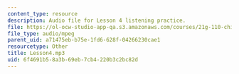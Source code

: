 ```yaml
---
content_type: resource
description: Audio file for Lesson 4 listening practice.
file: https://ol-ocw-studio-app-qa.s3.amazonaws.com/courses/21g-110-chinese-iv-streamlined-spring-2004/6f4691b58a3b69eb7cb4220b3c2bc82d_Lesson4.mp3
file_type: audio/mpeg
parent_uid: a71475eb-b75e-1fd6-628f-04266230cae1
resourcetype: Other
title: Lesson4.mp3
uid: 6f4691b5-8a3b-69eb-7cb4-220b3c2bc82d
---
```

